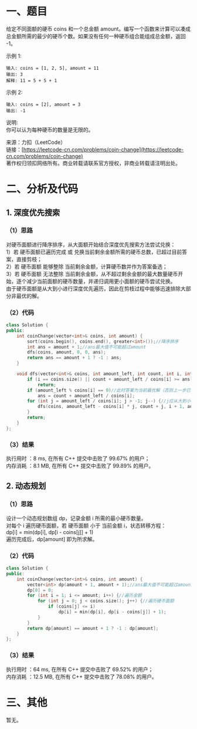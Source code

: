 # 一、题目
给定不同面额的硬币 coins 和一个总金额 amount。编写一个函数来计算可以凑成总金额所需的最少的硬币个数。如果没有任何一种硬币组合能组成总金额，返回 -1。  
  
示例 1:  
```
输入: coins = [1, 2, 5], amount = 11
输出: 3 
解释: 11 = 5 + 5 + 1
```
示例 2:  
``` 
输入: coins = [2], amount = 3
输出: -1
```
说明:  
你可以认为每种硬币的数量是无限的。  
  
来源：力扣（LeetCode）  
链接：[https://leetcode-cn.com/problems/coin-change](https://leetcode-cn.com/problems/coin-change)  
著作权归领扣网络所有。商业转载请联系官方授权，非商业转载请注明出处。  
# 二、分析及代码
## 1. 深度优先搜索
### （1）思路
对硬币面额进行降序排序，从大面额开始结合深度优先搜索方法尝试兑换：   
1）若 硬币面额已遍历完成 或 兑换当前剩余金额所需的硬币总数，已超过目前答案，直接剪枝；  
2）若 硬币面额 能够整除 当前剩余金额，计算硬币数并作为答案备选；  
3）若 硬币面额 无法整除 当前剩余金额，从不超过剩余金额的最大数量硬币开始，逐个减少当前面额的硬币数量，并递归调用更小面额的硬币尝试兑换。  
由于硬币面额是从大到小进行深度优先遍历，因此在剪枝过程中能够迅速排除大部分非最优的解。  
### （2）代码
```cpp
class Solution {
public:
    int coinChange(vector<int>& coins, int amount) {
        sort(coins.begin(), coins.end(), greater<int>());//降序排序
        int ans = amount + 1;//ans最大值不可能超过amount
        dfs(coins, amount, 0, 0, ans);
        return ans == amount + 1 ? -1 : ans;
    }

    void dfs(vector<int>& coins, int amount_left, int count, int i, int& ans) {//硬币向量，剩余金额，硬币数，答案
        if (i == coins.size() || count + amount_left / coins[i] >= ans)//硬币种类遍历完成或数量已不可能小于最优解，直接返回
            return;
        if (amount_left % coins[i] == 0)//此时答案为当前最优解（否则上一步已返回）
            ans = count + amount_left / coins[i];
        for (int j = amount_left / coins[i]; j > -1; j--) {//j应从大到小遍历，可以极大降低计算时间
            dfs(coins, amount_left - coins[i] * j, count + j, i + 1, ans);
        }
        return;
    }
};
```
### （3）结果
执行用时 ：8 ms, 在所有 C++ 提交中击败了 99.67% 的用户；  
内存消耗 ：8.1 MB, 在所有 C++ 提交中击败了 99.89% 的用户。  
## 2. 动态规划
### （1）思路
设计一个动态规划数组 dp，记录金额 i 所需的最小硬币数量。  
对每个 i 遍历硬币面额，若 硬币面额 小于 当前金额 i，状态转移方程：  
dp[i] = min(dp[i], dp[i - coins[j]] + 1)  
遍历完成后，dp[amount] 即为所求解。  
### （2）代码
```cpp
class Solution {
public:
    int coinChange(vector<int>& coins, int amount) {
        vector<int> dp(amount + 1, amount + 1);//ans最大值不可能超过amount
        dp[0] = 0;
        for (int i = 1; i <= amount; i++) {//遍历金额
            for (int j = 0; j < coins.size(); j++) {//遍历硬币面额
                if (coins[j] <= i)
                    dp[i] = min(dp[i], dp[i - coins[j]] + 1);
            }
        }
        return dp[amount] == amount + 1 ? -1 : dp[amount];
    }
};
```
### （3）结果
执行用时 ：64 ms, 在所有 C++ 提交中击败了 69.52% 的用户；  
内存消耗 ：12.5 MB, 在所有 C++ 提交中击败了 78.08% 的用户。  
# 三、其他
暂无。  
